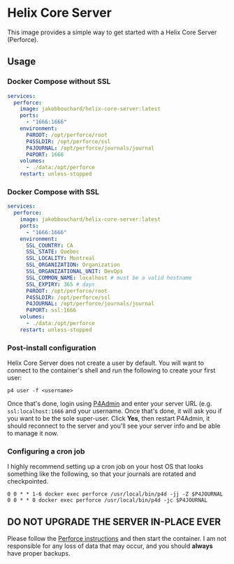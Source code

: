 # Helix Core Server

This image provides a simple way to get started with a Helix Core Server (Perforce).

## Usage

### Docker Compose without SSL

```yaml
services:
  perforce:
    image: jakobbouchard/helix-core-server:latest
    ports:
      - "1666:1666"
    environment:
      P4ROOT: /opt/perforce/root
      P4SSLDIR: /opt/perforce/ssl
      P4JOURNAL: /opt/perforce/journals/journal
      P4PORT: 1666
    volumes:
      - ./data:/opt/perforce
    restart: unless-stopped
```

### Docker Compose with SSL

```yaml
services:
  perforce:
    image: jakobbouchard/helix-core-server:latest
    ports:
      - "1666:1666"
    environment:
      SSL_COUNTRY: CA
      SSL_STATE: Quebec
      SSL_LOCALITY: Montreal
      SSL_ORGANIZATION: Organization
      SSL_ORGANIZATIONAL_UNIT: DevOps
      SSL_COMMON_NAME: localhost # must be a valid hostname
      SSL_EXPIRY: 365 # days
      P4ROOT: /opt/perforce/root
      P4SSLDIR: /opt/perforce/ssl
      P4JOURNAL: /opt/perforce/journals/journal
      P4PORT: ssl:1666
    volumes:
      - ./data:/opt/perforce
    restart: unless-stopped
```

### Post-install configuration

Helix Core Server does not create a user by default. You will want to connect to the container's shell and run the following to create your first user:

```
p4 user -f <username>
```

Once that's done, login using [P4Admin](https://www.perforce.com/downloads/administration-tool) and enter your server URL (e.g. `ssl:localhost:1666` and your username. Once that's done, it will ask you if you want to be the sole super-user. Click **Yes**, then restart P4Admin, it should reconnect to the server and you'll see your server info and be able to manage it now.

### Configuring a cron job

I highly recommend setting up a cron job on your host OS that looks something like the following, so that your journals are rotated and checkpointed.

```
0 0 * * 1-6 docker exec perforce /usr/local/bin/p4d -jj -Z $P4JOURNAL
0 0 * * 0 docker exec perforce /usr/local/bin/p4d -jc $P4JOURNAL
```

## DO NOT UPGRADE THE SERVER IN-PLACE EVER
Please follow the [Perforce instructions](https://www.perforce.com/manuals/p4sag/Content/P4SAG/chapter.upgrade.html) and then start the container. I am not responsible for any loss of data that may occur, and you should **always** have proper backups.
